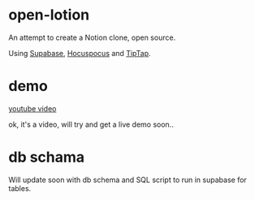 # open-lotion
 
An attempt to create a Notion clone, open source.

Using [Supabase](https://supabase.io), [Hocuspocus](https://www.hocuspocus.dev) and [TipTap](https://www.tiptap.dev).


# demo

[youtube video](https://www.youtube.com/watch?v=MLadYDLq7vs)

ok, it's a video, will try and get a live demo soon..



# db schama

Will update soon with db schema and SQL script to run in supabase for tables.
